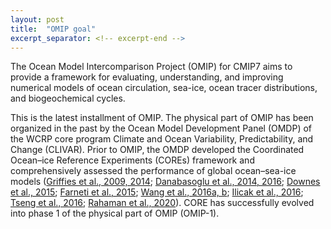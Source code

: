 ```yaml
---
layout: post
title:  "OMIP goal"
excerpt_separator: <!-- excerpt-end -->
---
```


The Ocean Model Intercomparison Project (OMIP) for CMIP7 aims to provide a framework for evaluating, understanding, and improving numerical models of ocean circulation, sea-ice, ocean tracer distributions, and biogeochemical cycles.

<!-- Words based on Tsujino et al., 2020-->

This is the latest installment of OMIP. The physical part of OMIP has been organized in the past by the Ocean Model Development Panel (OMDP) of the WCRP core program Climate and Ocean Variability, Predictability, and Change (CLIVAR). Prior to OMIP, the OMDP developed the Coordinated Ocean–ice Reference Experiments (COREs) framework and comprehensively assessed the performance of global ocean–sea-ice models ([Griffies et al., 2009, 2014](/references); [Danabasoglu et al., 2014, 2016](/references); [Downes et al., 2015](/references); [Farneti et al., 2015](/references); [Wang et al., 2016a, b](/references); [Ilicak et al., 2016](/references); [Tseng et al., 2016](/references); [Rahaman et al., 2020](/references)). CORE has successfully evolved into phase 1 of the physical part of OMIP (OMIP-1).

<!-- excerpt-end -->
